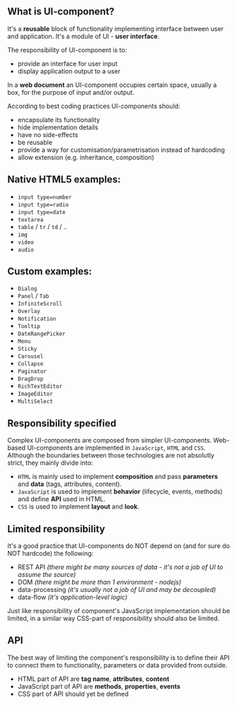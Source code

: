 ## What is UI-component?

It's a **reusable** block of functionality implementing interface between user and application.
It's a module of UI - **user interface**.

The responsibility of UI-component is to:
- provide an interface for user input
- display application output to a user

In a **web document** an UI-component occupies certain space, usually a box, for the purpose of input and/or output.

According to best coding practices UI-components should:
- encapsulate its functionality
- hide implementation details
- have no side-effects
- be reusable
- provide a way for customisation/parametrisation instead of hardcoding
- allow extension (e.g. inheritance, composition)

## Native HTML5 examples:

* `input type=number`
* `input type=radio`
* `input type=date`
* `textarea`
* `table` / `tr` / `td` / ..
* `img`
* `video`
* `audio`

## Custom examples:

* `Dialog`
* `Panel` / `Tab`
* `InfiniteScroll`
* `Overlay`
* `Notification`
* `Tooltip`
* `DateRangePicker`
* `Menu`
* `Sticky`
* `Carousel`
* `Collapse`
* `Paginator`
* `DragDrop`
* `RichTextEditor`
* `ImageEditor`
* `MultiSelect`

## Responsibility specified

Complex UI-components are composed from simpler UI-components. Web-based UI-components are implemented in `JavaScript`, `HTML` and `CSS`. Although the boundaries between those technologies are not absolutly strict, they mainly divide into:

* `HTML` is mainly used to implement **composition** and pass **parameters** and **data** (tags, attributes, content).
* `JavaScript` is used to implement **behavior** (lifecycle, events, methods) and define **API** used in HTML.
* `CSS` is used to implement **layout** and **look**.

## Limited responsibility

It's a good practice that UI-components do NOT depend on (and for sure do NOT hardcode) the following:

* REST API  *(there might be many sources of data - it's not a job of UI to assume the source)*
* DOM  *(there might be more than 1 environment - nodejs)*
* data-processing  *(it's usually not a job of UI and may be decoupled)*
* data-flow  *(it's application-level logic)*

Just like responsibility of component's JavaScript implementation should be limited, in a similar way CSS-part of responsibility should also be limited.

## API

The best way of limiting the component's responsibility is to define their API to connect them to functionality, parameters or data provided from outside.

* HTML part of API are **tag name**, **attributes**, **content**
* JavaScript part of API are **methods**, **properties**, **events**
* CSS part of API should yet be defined

